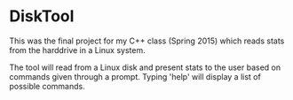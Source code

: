 # DiskTool
This was the final project for my C++ class (Spring 2015) which reads stats from the harddrive in a Linux system.

The tool will read from a Linux disk and present stats to the user based on commands given through a prompt. Typing 'help' will display a list of possible commands.